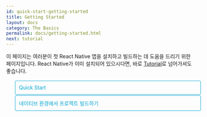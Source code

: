 ```yaml
---
id: quick-start-getting-started
title: Getting Started
layout: docs
category: The Basics
permalink: docs/getting-started.html
next: tutorial
---
```


<style>
  .toggler li {
    display: inline-block;
    position: relative;
    top: 1px;
    padding: 10px;
    margin: 0px 2px 0px 2px;
    border: 1px solid #05A5D1;
    border-bottom-color: transparent;
    border-radius: 3px 3px 0px 0px;
    color: #05A5D1;
    background-color: transparent;
    font-size: 0.99em;
    cursor: pointer;
  }
  .toggler li:first-child {
    margin-left: 0;
  }
  .toggler li:last-child {
    margin-right: 0;
  }
  .toggler ul {
    width: 100%;
    display: inline-block;
    list-style-type: none;
    margin: 0;
    border-bottom: 1px solid #05A5D1;
    cursor: default;
  }
  @media screen and (max-width: 960px) {
    .toggler li,
    .toggler li:first-child,
    .toggler li:last-child {
      display: block;
      border-bottom-color: #05A5D1;
      border-radius: 3px;
      margin: 2px 0px 2px 0px;
    }
    .toggler ul {
      border-bottom: 0;
    }
  }
  .toggler a {
    display: inline-block;
    padding: 10px 5px;
    margin: 2px;
    border: 1px solid #05A5D1;
    border-radius: 3px;
    text-decoration: none !important;
  }
  .display-guide-quickstart .toggler .button-quickstart,
  .display-guide-native .toggler .button-native,
  .display-os-mac .toggler .button-mac,
  .display-os-linux .toggler .button-linux,
  .display-os-windows .toggler .button-windows,
  .display-platform-ios .toggler .button-ios,
  .display-platform-android .toggler .button-android {
    background-color: #05A5D1;
    color: white;
  }
  block { display: none; }
  .display-guide-quickstart.display-platform-ios.display-os-mac .quickstart.ios.mac,
  .display-guide-quickstart.display-platform-ios.display-os-linux .quickstart.ios.linux,
  .display-guide-quickstart.display-platform-ios.display-os-windows .quickstart.ios.windows,
  .display-guide-quickstart.display-platform-android.display-os-mac .quickstart.android.mac,
  .display-guide-quickstart.display-platform-android.display-os-linux .quickstart.android.linux,
  .display-guide-quickstart.display-platform-android.display-os-windows .quickstart.android.windows,    .display-guide-native.display-platform-ios.display-os-mac .native.ios.mac,
  .display-guide-native.display-platform-ios.display-os-linux .native.ios.linux,
  .display-guide-native.display-platform-ios.display-os-windows .native.ios.windows,
  .display-guide-native.display-platform-android.display-os-mac .native.android.mac,
  .display-guide-native.display-platform-android.display-os-linux .native.android.linux,
  .display-guide-native.display-platform-android.display-os-windows .native.android.windows {
    display: block;
  }
</style>

이 페이지는 여러분이 첫 React Native 앱을 설치하고 빌드하는 데 도움을 드리기 위한 페이지입니다. React Native가 이미 설치되어 있으시다면, 바로 [Tutorial](docs/tutorial.html)로 넘어가셔도 좋습니다.

<div class="toggler">
  <ul role="tablist" >
    <li id="quickstart" class="button-quickstart" aria-selected="false" role="tab" tabindex="0" aria-controls="quickstarttab" onclick="displayTab('guide', 'quickstart')">
      Quick Start
    </li>
    <li id="native" class="button-native" aria-selected="false" role="tab" tabindex="-1" aria-controls="nativetab" onclick="displayTab('guide', 'native')">
      네이티브 환경에서 프로젝트 빌드하기
    </li>
  </ul>
</div>

<block class="quickstart mac windows linux ios android" />

새로운 React Native 애플리케이션을 만드는 가장 쉬운 방법은 React Community에 소개된 
[Create React Native App](https://github.com/react-community/create-react-native-app) 페이지를 참고하여 진행하는 것입니다. 어떠한 프로그램의 설치나 환경설정 없이도 새 프로젝트를 시작할 수 있습니다 - Xcode 혹은 Android Studio를 설치할 필요가 없습니다. (하지만 반드시 [주의사항](docs/getting-started.html#주의사항)을 숙지하세요)

컴퓨터에 [Node](https://nodejs.org/en/download/)가 설치되어 있다면, command line 유틸리티(터미널 등)에 다음과 같이 입력하세요:

```
npm install -g create-react-native-app
```

그런 다음 "AwesomeProject"라는 새로운 React Native 프로젝트 생성을 위해 다음과 같이 입력하세요:

```
create-react-native-app AwesomeProject

cd AwesomeProject
npm start
```

개발 서버가 시작되고, 터미널에 QR코드가 출력될 것입니다.

## React Native 어플리케이션 실행하기

iOS 또는 Android 스마트폰에 [Expo](https://expo.io) 클라이언트 앱을 설치하고 컴퓨터와 동일한 무선 네트워크에 연결합니다. [Expo](https://expo.io) 앱을 통해 터미널에서 QR코드를 스캔하여 프로젝트를 엽니다.

### 앱 수정하기

앱을 성공적으로 실행했으므로, 이제 원하는 대로 수정해봅시다. 텍스트 에디터를 통해 `App.js`를 열고 코드를 수정합니다. 변경 사항을 저장하면 앱이 자동으로 다시 로드됩니다.

### 끝났습니다!

축하합니다! 당신은 방금 첫 번째 React Native 앱을 성공적으로 실행하고 수정까지 하셨습니다!

<center><img src="img/react-native-congratulations.png" width="150"></img></center>

## 이제는 무엇을 해야할까요?

- Create React Native App은 특정 도구들에 대해 궁금한 점이 있을 때 참고할 수 있는 [user guide](https://github.com/react-community/create-react-native-app/blob/master/react-native-scripts/template/README.md)가 있습니다.

- [user guide](https://github.com/react-community/create-react-native-app/blob/master/react-native-scripts/template/README.md)에서도 해결되지 않는 문제라면, [Troubleshooting](https://github.com/react-community/create-react-native-app/blob/master/react-native-scripts/template/README.md#troubleshooting) 페이지에서 Create React Native App에 대한 README를 읽어보세요.

React Native에 대해 더 많이 배우고 싶다면, [Tutorial](docs/tutorial.html)에서 계속 진행하세요.

### 만든 앱을 시뮬레이터나 가상 장치에서 실행하기

Create React Native App은 별도의 개발 환경 없이 실제 장치에서 React Native 앱을 쉽게 실행해볼 수 있도록 도와줍니다. 앱을 iOS 시뮬레이터나 Android 가상 장치에서 실행하고 싶다면, 네이티브 코드로 프로젝트를 빌드하는 방법을 설명한 지침서를 참조하세요. Xcode를 설치하고 Android 개발 환경을 설정하는 과정이 필요하기 때문입니다.

위와 같은 과정을 한 번만 거치면 `npm run android`라는 명령어를 통해서 Android 가상 장치 위에 자신이 만든 앱을 실제로 올려볼 수 있습니다. iOS 시뮬레이터의 경우에는 `npm run ios` 명령어를 통해 실행 가능합니다. (단, iOS 시뮬레이터는 macOS에서만 실행이 가능합니다.)

### 주의사항

Create React Native App을 사용하면 네이티브 코드를 전혀 사용하지 않기 때문에 React Native API 및 Expo 클라이언트에서 사용하는 컴포넌트 이외에, 사용자들이 별도로 만든 custom 모듈은 사용할 수 없습니다.

Create React Native App을 통해 프로젝트를 시작하는 방법은 추후 네이티브 코드 작성이 필요하더라도 큰 문제가 없습니다. 대신 그런 경우에는 네이티브 코드 작성을 위해 "[eject](https://github.com/react-community/create-react-native-app/blob/master/react-native-scripts/template/README.md#ejecting-from-create-react-native-app)" 과정을 거쳐야합니다. Eject 과정 숙지를 위해서는 "네이티브 환경에서 프로젝트 빌드하기" 지침서를 참고하는 것이 좋습니다.

Create React Native App은 Expo 클라이언트 앱에서 지원되는 가장 최근 버전의 React Native를 사용하기 위해 프로젝트를 설정을 변경합니다. Expo 클라이언트 앱은 일반적으로 React Native 안정화 버전이 나오고 약 1주일 후부터 해당 버전에 대한 지원을 받습니다. [버전](https://github.com/react-community/create-react-native-app/blob/master/VERSIONS.md)문서에서 어떤 버전이 지원되는지 확인할 수 있습니다.

기존 프로젝트에 React Native를 통합하고 싶은 경우에, Create React Native App을 생략하고 바로 네이티브 빌드 환경을 구축하는 것이 가능합니다. React Native의 네이티브 빌드 환경 구성방법에 대한 자세한 내용은 "네이티브 환경에서 프로젝트 빌드하기" 지침서를 참고하세요.

<block class="native mac windows linux ios android" />

<p>프로젝트 내에서 네이티브 코드 작성이 필요하다면 이 지침서를 따르세요. 예를 들어 기존 어플리케이션에 React Native를 포함시키는 경우, 또는 Create React Native App에서 "eject"된 상태인 경우에 이 지침서가 필요합니다.</p>

개발 환경 및 운영체제에 따라서, iOS용 혹은 Android용으로 개발을 시작할 것인지에 따라서 과정에 약간의 차이가 있습니다. iOS와 Android를 동시에 개발하는 경우에는 먼저 어떤 것부터 시작할 것인지만 선택하세요.

<div class="toggler">
  <span>개발환경:</span>
  <a href="javascript:void(0);" class="button-mac" onclick="displayTab('os', 'mac')">macOS</a>
  <a href="javascript:void(0);" class="button-windows" onclick="displayTab('os', 'windows')">Windows</a>
  <a href="javascript:void(0);" class="button-linux" onclick="displayTab('os', 'linux')">Linux</a>
  <span>앱 OS:</span>
  <a href="javascript:void(0);" class="button-ios" onclick="displayTab('platform', 'ios')">iOS</a>
  <a href="javascript:void(0);" class="button-android" onclick="displayTab('platform', 'android')">Android</a>
</div>

<block class="native linux windows ios" />

## 미지원

<blockquote><p>네이티브 코드를 통하여 iOS용으로 작성된 프로젝트를 빌드하기 위해서는 반드시 Mac이 필요합니다. 네이티브 코드가 필요하지 않다면 <a href="docs/getting-started.html" onclick="displayTab('guide', 'quickstart')">Quick Start</a>에서 Create React Native App을 통해 어떻게 앱을 빌드할 수 있는지 배울 수 있습니다.</p></blockquote>


<block class="native mac ios" />

## 사전 설치

Node, Watchman, React Native command line interface, Xcode가 필요합니다.

자신이 원하는 에디터를 사용해 앱을 개발할 수도 있지만, iOS용 React Native 앱을 빌드할 때 꼭 필요한 도구들 사용하려면 결국 Xcode가 필요하게 됩니다.

<block class="native mac android" />

## 사전 설치

Node, Watchman, React Native command line interface, JDK, Android Studio가 필요합니다.

<block class="native linux android" />

## 사전 설치

Node, React Native command line interface, JDK, Android Studio가 필요합니다.

<block class="native windows android" />

## 사전 설치

Node, React Native command line interface, Python2, JDK, Android Studio가 필요합니다.

<block class="native mac windows linux android" />

자신이 원하는 에디터를 사용해 앱을 개발할 수도 있지만, Android용 React Native 앱을 빌드할 때 꼭 필요한 도구들 사용하려면 결국 Android Studio가 필요하게 됩니다.

<block class="native mac ios android" />

### Node, Watchman

Node와 Watchman은 [Homebrew](http://brew.sh/)를 통해 설치하는 방법을 권장합니다. Homebrew가 설치되었다면 Node와 Watchman을 설치하기 위해 다음과 같이 입력하세요:

```
brew install node
brew install watchman
```

이미 Node가 설치되어 있는 경우, Node의 버전이 4 이상인지 꼭 확인해보세요.

Facebook이 만든 [Watchman](https://facebook.github.io/watchman)은 파일 시스템의 변화를 모니터링하는 도구입니다. 더 나은 퍼포먼스를 위해 설치할 것을 강력히 권장합니다.

<block class="native linux android" />

### Node

Node 버전 6(혹은 더 최신버전)을 설치하기 위해 [installation instructions for your Linux distribution](https://nodejs.org/en/download/package-manager/)를 참고하세요.

<block class='native windows android' />

### Node, Python2, JDK

Node와 Python은 Windows의 package manager인 [Chocolatey](https://chocolatey.org)를 통해 설치하는 방법을 권장합니다.

최신 버전의 [Java SE Development Kit (JDK)](http://www.oracle.com/technetwork/java/javase/downloads/jdk8-downloads-2133151.html)와 Python 2 설치 또한 필요합니다. 마찬가지로 Chocolatey를 통해 설치할 수 있습니다.

관리자 권한을 통해 명령 프롬프트를 열고(명령 프롬프트에 오른쪽 마우스 버튼을 눌러 "관리자 권한으로 실행"을 선택), 다음과 같이 입력하세요: 

```powershell
choco install -y nodejs.install python2 jdk8
```

이미 Node가 설치되어 있는 경우, Node의 버전이 4 이상인지 꼭 확인해보세요. JDK의 경우에는 8 이상의 버전이 필요합니다.

> Node의 추가적인 설치 옵션을 확인하려면 [Node's Downloads page](https://nodejs.org/en/download/)페이지를 참고하세요.

<block class="native mac ios android" />

### The React Native CLI

Node는 npm과 함께 제공되며, React Native command line interface(CLI) 설치가 가능해집니다.

React Native CLI 설치를 위해 터미널에서 다음과 같이 입력하세요:

```
npm install -g react-native-cli
```

> `Cannot find module 'npmlog'`라는 에러가 발생한다면, 다음 명령어를 통해 npm을 바로 설치하세요: `curl -0 -L https://npmjs.org/install.sh | sudo sh`.

<block class="native windows linux android" />

### The React Native CLI

Node는 npm과 함께 제공되며, React Native command line interface(CLI) 설치가 가능해집니다.

React Native CLI 설치를 위해 명령 프롬프트 또는 쉘에서 다음과 같이 입력하세요:

```powershell
npm install -g react-native-cli
```

> `Cannot find module 'npmlog'`라는 에러가 발생한다면, 다음 명령어를 통해 npm을 바로 설치하세요: `curl -0 -L https://npmjs.org/install.sh | sudo sh`.

<block class="native mac ios" />

### Xcode

Xcode는 [Mac App Store](https://itunes.apple.com/us/app/xcode/id497799835?mt=12)를 통해 설치하는 방법이 가장 쉽고 간단합니다. Xcode를 설치함으로써 iOS 시뮬레이터와 iOS용 앱을 빌드하기 위한 모든 필수 도구들을 설치할 수 있습니다.

이미 Xcode가 설치되어 있는 경우, Xcode의 버전이 8 이상인지 꼭 확인해보세요.

#### Command Line Tools

Xcode를 설치하고 나면, 추가적으로 Xcode Command Line Tools에 대한 설정이 필요합니다. Xcode를 열고, 메뉴의 "Preferences..."를 선택하세요. Locations 탭의 Command Line Tools 드롭다운에서 가장 최신 버전의 도구를 선택(필요한 경우 설치)하면 됩니다.

![Xcode Command Line Tools](img/XcodeCommandLineTools.png)

<block class="native mac linux android" />

### Java Development Kit

React Native는 최신 버전의 Java SE Development Kit (JDK)가 필요합니다. 설치되어 있지 않은 경우 [여기](http://www.oracle.com/technetwork/java/javase/downloads/jdk8-downloads-2133151.html)에서 버전 8 혹은 더 최신 버전을 다운로드 받으세요.

<block class="native mac linux windows android" />

### Android 개발 환경

Android 개발 환경을 새로 구축해봅시다. 이미 Android 개발에 익숙하더라도, React Native 프로젝트를 위해 몇 가지 설정해야 할 것들이 있습니다. 초보자든 숙련자든, 다음의 몇 가지 과정을 차근차근 주의 깊게 따라오셔야 합니다.

<block class="native mac windows linux android" />

#### 1. Android Studio 설치하기

[Android Studio](https://developer.android.com/studio/index.html)를 다운로드 및 설치하시기 바랍니다. 설치 유형을 선택하라는 메시지가 표시되면, "custom"를 선택하세요. 그리고 체크박스에서 다음 항목들이 체크되어 있는지 확인하세요:

<block class="native mac windows android" />

- `Android SDK`
- `Android SDK Platform`
- `Performance (Intel ® HAXM)`
- `Android Virtual Device`

<block class="native linux android" />

- `Android SDK`
- `Android SDK Platform`
- `Android Virtual Device`

<block class="native mac windows linux android" />

그 다음, "Next"을 클릭하여 위 컴포넌트들을 모두 설치하세요.

> 현재 선택 불가능한 상태여도 괜찮습니다. 나중에 다시 설치할 수 있습니다.

일단 설치가 완료되고 Welcome 페이지가 등장하면, 다음 단계로 넘어가세요.

#### 2. Android SDK 설치하기

Android Studio는 기본적으로 가장 최신 버전의 Android SDK를 설치하게 되어 있습니다. 하지만 네이티브 코드로 React Native 앱을 빌드하는 경우, `Android 6.0 (Marshmallow)` SDK가 부분적으로 필요하게 됩니다. 추가적인 Android SDK 설치는 Android Studio의 SDK Manager를 통해 설치할 수 있습니다.

SDK Manager는 "Welcome to Android Studio" 스크린에서 접근이 가능합니다. "Configure"을 클릭하고 "SDK Manager"를 선택하세요.

<block class="native mac android" />

![Android Studio Welcome](img/AndroidStudioWelcomeMacOS.png)

<block class="native windows android" />

![Android Studio Welcome](img/AndroidStudioWelcomeWindows.png)

<block class="native mac windows linux android" />

> SDK Manager는 Android Studio "Preferences" 메뉴 안의 **Appearance & Behavior** → **System Settings** → **Android SDK** 에서도 설정이 가능합니다.

SDK Manager에서 "SDK Platforms" 탭을 선택하면 오른쪽 하단에 "Show Package Details"가 보입니다. 체크하면 `Android 6.0 (Marshmallow)`의 세부 항목들이 나타나게 되는데, 이 때 다음 항목들이 제대로 체크되어 있는지 확인하세요:

- `Google APIs`
- `Android SDK Platform 23`
- `Intel x86 Atom_64 System Image`
- `Google APIs Intel x86 Atom_64 System Image`

<block class="native mac android" />

![Android SDK Manager](img/AndroidSDKManagerMacOS.png)

<block class="native windows android" />

![Android SDK Manager](img/AndroidSDKManagerWindows.png)

<block class="native windows mac linux android" />

다음으로, "SDK Tools" 탭을 선택하고 마찬가지로 "Show Package Details"를 체크해줍니다. 이 때 "Android SDK Build-Tools"의 세부 항목들 중에서 `23.0.1`이 체크되어 있는지 확인하세요.

<block class="native mac android" />

![Android SDK Manager - 23.0.1 Build Tools](img/AndroidSDKManagerSDKToolsMacOS.png)

<block class="native windows android" />

![Android SDK Manager - 23.0.1 Build Tools](img/AndroidSDKManagerSDKToolsWindows.png)

<block class="native windows mac linux android" />

마지막으로, "Apply"를 클릭하면 Android SDK와 그와 관련된 빌드 도구들을 다운로드하고 설치하게 됩니다.

<block class="native mac android" />

![Android SDK Manager - Installs](img/AndroidSDKManagerInstallsMacOS.png)

<block class="native windows android" />

![Android SDK Manager - Installs](img/AndroidSDKManagerInstallsWindows.png)

<block class="native mac windows linux android" />

#### 3. ANDROID_HOME 환경변수 설정하기

React Native 도구들은 네이티브 코드로 앱을 빌드하기 위한 환경변수 설정이 필요합니다.

<block class="native mac linux android" />

`$HOME/.bash_profile`에 다음 행을 추가하세요:

<block class="native mac android" />

```
export ANDROID_HOME=$HOME/Library/Android/sdk
export PATH=$PATH:$ANDROID_HOME/tools
export PATH=$PATH:$ANDROID_HOME/platform-tools
```

<block class="native linux android" />

```
export ANDROID_HOME=$HOME/Android/Sdk
export PATH=$PATH:$ANDROID_HOME/tools
export PATH=$PATH:$ANDROID_HOME/platform-tools
```

<block class="native mac linux android" />

> `.bash_profile` 파일 수정은 `bash` shell을 사용하는 경우로 한정됩니다. 다른 종류의 shell을 사용하신다면, 그 shell에 맞는 설정 파일을 수정하셔야 합니다.

`source $HOME/.bash_profile`를 입력하여 설정 파일을 현재 shell에 로드하세요. `echo $PATH` 명령어를 실행하여 ANDROID_HOME이 정상적으로 출력이 되는지 확인하세요.

> 반드시 적절한 Android SDK 경로를 지정했는지 확인해야합니다. 실제 SDK의 설치 경로는 Android Studio "Preferences" 메뉴에서 **Appearance & Behavior** → **System Settings** → **Android SDK**를 차례로 따라가면 확인할 수 있습니다.

<block class="native windows android" />

제어판에서 시스템 및 보안 탭의 **시스템**을 열고, 왼쪽 메뉴에서 **고급 시스템 설정**을 클릭하세요. **고급** 탭을 선택하고 맨 아래에 **환경변수...**를 클릭합니다. 그런 다음 사용자 변수에 있는 **새로 만들기**를 눌러 변수 이름에는 `ANDROID_HOME` 을 입력하고, 변수 값에는 Android SDK의 경로를 입력해줍니다. 

![ANDROID_HOME Environment Variable](img/AndroidEnvironmentVariableANDROID_HOME.png)

SDK는 기본 설치 경로는 다음과 같습니다:

```powershell
c:\Users\YOUR_USERNAME\AppData\Local\Android\Sdk
```

실제 SDK의 설치 경로는 Android Studio "Preferences" 메뉴에서 **Appearance & Behavior** → **System Settings** → **Android SDK**를 차례로 따라가면 확인할 수 있습니다.

다음 단계로 넘어가기 전에, 새 명령 프롬프트 창을 열고 새 환경 변수가 로드되었는지 확인해주시기 바랍니다.


<block class="native linux android" />

### Watchman (선택사항)

[Watchman 설치 가이드](https://facebook.github.io/watchman/docs/install.html#build-install)를 참고하여 Watchman을 컴파일하고 설치하세요.

> [Watchman](https://facebook.github.io/watchman/docs/install.html)은 파일시스템의 변화를 체크하기 위해 페이스북에서 만든 도구입니다. 더 나은 퍼포먼스를 위해 Watchman 설치를 강력히 추천합니다.

<block class="native mac ios" />

## 새로운 어플리케이션 만들기

React Native CLI에 다음과 같이 입력하여 "AwesomeProject"라는 새 프로젝트를 만들어 보세요:

```
react-native init AwesomeProject
```

기존 어플리케이션에 React Native를 통합하려는 경우, Create React Native App에서 "eject"된 경우, React Native 프로젝트에 iOS 네이티브 기능을 추가하려는 경우([Platform Specific Code](docs/platform-specific-code.html)를 참고)에는 생략해도 됩니다.

<block class="native mac windows linux android" />

## 새로운 어플리케이션 만들기

React Native command line interface에 다음과 같이 입력하여 "AwesomeProject"라는 새 프로젝트를 만들어 보세요:

```
react-native init AwesomeProject
```

기존 어플리케이션에 React Native를 통합하려는 경우, Create React Native App에서 "eject"된 경우, React Native 프로젝트에 Android 네이티브 기능을 추가하려는 경우([Platform Specific Code](docs/platform-specific-code.html)를 참고)에는 생략해도 됩니다.

<block class="native mac windows linux android" />

## Android 장치 준비하기

React Native Android 앱을 실행하기 위해서는 Android 장치가 필요합니다. 실제 Android 장치를 사용할 수도 있지만, 컴퓨터에서 Android 가상 장치를 에뮬레이트하여 테스트 하기도 합니다.

어쨌거나, Android 앱 개발을 위해서는 어떠한 형태로든 Android 장치가 필요하다는 사실!

### 실제 Android 장치 사용하기

실제 Android 장치가 있으시다면, 장치를 USB 케이블을 통해 컴퓨터에 연결하고 [이 지침서](docs/running-on-device.html)를 참고하여 Android 앱 개발에 사용할 수 있습니다.

### 가상 Android 장치 사용하기

Android Studio에서 "AVD Manager"를 열면 사용 가능한 Android 가상 장치(AVD)의 목록을 확인할 수 있습니다. 아래와 같은 모양의 아이콘을 찾으세요:

![Android Studio AVD Manager](img/react-native-tools-avd.png)

방금 Android Studio를 설치하셨다면, [새 Android 가상 장치 만들기](https://developer.android.com/studio/run/managing-avds.html) 페이지를 참고하세요. "Create Virtual Device..."를 선택하고 원하시는 장치를 선택한 후 "Next"를 클릭하세요.

<block class="native windows android" />

![Android Studio AVD Manager](img/CreateAVDWindows.png)

<block class="native mac android" />

![Android Studio AVD Manager](img/CreateAVDMacOS.png)

<block class="native mac windows linux android" />

"x86 Images" 탭에서, **Marshmallow** API Level 23, x86_64, Android 6.0 (Google APIs)인 항목을 선택하면 됩니다. 필요한 경우에는 Release Name에서 Download를 클릭하여 다운로드 받아야합니다(창이 하나 뜨면, 간단한 동의 후 설치하시면 됩니다).

<block class="native linux android" />

> 퍼포먼스 향상을 위해 [VM acceleration](https://developer.android.com/studio/run/emulator-acceleration.html#vm-linux) 설정을 하시길 권장합니다. 위 과정을 따라하신 후, AVD Manager 설정 과정으로 다시 돌아오세요.

<block class="native windows android" />

![Install HAXM](img/CreateAVDx86Windows.png)

> HAXM이 설치되어 있지 않다면, "Install HAXM"을 눌러 설치하세요. [이 지침서](https://software.intel.com/en-us/android/articles/installation-instructions-for-intel-hardware-accelerated-execution-manager-windows)을 참고하면 설치 과정에서 도움을 받을 수 있습니다. 설정이 완료되면, AVD Manager 설정 과정으로 다시 돌아오세요.

![AVD List](img/AVDManagerWindows.png)

<block class="native mac android" />

![Install HAXM](img/CreateAVDx86MacOS.png)

> HAXM이 설치되어 있지 않다면, "Install HAXM"을 눌러 설치하세요. [이 지침서](https://software.intel.com/en-us/android/articles/installation-instructions-for-intel-hardware-accelerated-execution-manager-windows)을 참고하면 설치 과정에서 도움을 받을 수 있습니다. 설정이 완료되면, AVD Manager 설정 과정으로 다시 돌아오세요.

![AVD List](img/AVDManagerMacOS.png)

<block class="native mac windows linux android" />

"Next"를 클릭하고, "Finish"를 누르면 새 AVD 설정 과정이 마무리됩니다. 이제 녹색 삼각형(재생 모양) 버튼을 클릭하면 AVD를 실행할 수 있습니다.

<block class="native mac ios" />

## React Native 어플리케이션 실행하기

React Native 프로젝트 폴더로 이동 후 어플리케이션을 실행해보세요:

```
cd AwesomeProject
react-native run-ios
```

앱이 iOS 시뮬레이터에서 실행되는 것을 볼 수 있습니다.

![AwesomeProject on iOS](img/iOSSuccess.png)

`react-native run-ios` 명령어는 만든 앱을 실행하는 가장 일반적인 방법입니다. Xcode나 [Nuclide](https://nuclide.io/)에서도 직접 실행할 수 있습니다.

> 앱이 제대로 실행되지 않거나 문제가 발생한다면, [Troubleshooting](docs/troubleshooting.html#content) 페이지를 참고하세요.

### 실제 장치에서 구동하기

위 명령어를 이용하면 앱은 기본적으로 iOS 시뮬레이터에서 실행됩니다. 실제 장치에서 앱을 구동하고 싶다면 [이 문서](docs/running-on-device.html)의 과정을 따라하세요.

<block class="native mac windows linux android" />

## React Native 어플리케이션 실행하기

React Native 프로젝트 폴더로 이동 후 어플리케이션을 실행해보세요:

```
cd AwesomeProject
react-native run-android
```

앱이 Android 에뮬레이터에서 실행되는 것을 볼 수 있습니다.

<block class="native mac android" />

![AwesomeProject on Android](img/AndroidSuccessMacOS.png)

<block class="native windows android" />

![AwesomeProject on Android](img/AndroidSuccessWindows.png)

<block class="native mac windows linux android" />

`react-native run-android` 명령어는 만든 앱을 실행하는 가장 일반적인 방법입니다. Android Studio나 [Nuclide](https://nuclide.io/)에서도 직접 실행할 수 있습니다.

> 앱이 제대로 실행되지 않거나 문제가 발생한다면, [Troubleshooting](docs/troubleshooting.html#content) 페이지를 참고하세요.

<block class="native mac ios android" />

### 앱 수정하기

앱을 성공적으로 실행했으므로, 이제 원하는 대로 수정해봅시다.

<block class="native mac ios" />

- 텍스트 에디터에서 `index.ios.js`를 열고 코드를 수정합니다.
- `⌘R` 명령어를 통해 iOS 시뮬레이터가 새로고침 되면서 변경사항을 확인할 수 있습니다.

<block class="native mac android" />

- 텍스트 에디터에서 `index.android.js`를 열고 코드를 수정합니다.
- `R` 키를 두 번 누르거나 개발자 메뉴(`⌘M`)에서 `Reload`를 선택하면 변경사항을 확인할 수 있습니다.

<block class="native windows linux android" />

### 앱 수정하기

앱을 성공적으로 실행했으므로, 이제 원하는 대로 수정해봅시다.

- 텍스트 에디터에서 `index.android.js` 를 열고 코드를 수정합니다.
- `R` 키를 두 번 누르거나 개발자 메뉴(`⌘M`)에서 `Reload`를 선택하면 변경사항을 확인할 수 있습니다.

<block class="native mac ios android" />

### 끝났습니다!

축하합니다! 당신은 방금 첫 번째 React Native 앱을 성공적으로 실행하고 수정까지 하셨습니다!

<center><img src="img/react-native-congratulations.png" width="150"></img></center>

<block class="native windows linux android" />

### 끝났습니다!

축하합니다! 당신은 방금 첫 번째 React Native 앱을 성공적으로 실행하고 수정까지 하셨습니다!

<center><img src="img/react-native-congratulations.png" width="150"></img></center>

<block class="native mac ios" />

## 이제는 무엇을 해야할까요?

- 개발자 메뉴의 [Live Reload](docs/debugging.html#reloading-javascript) 옵션을 활성화하면 프로젝트 저장과 동시에 앱이 새로고침 되면서 변경사항을 바로 확인할 수 있습니다!

- 기존 어플리케이션에 React Native 코드를 추가하고 싶다면 [Integration guide](docs/integration-with-existing-apps.html)를 참고하세요.

React Native에 대해 좀 더 배우고 싶다면 [Tutorial](docs/tutorial.html)로 가서 진행하시면 됩니다.

<block class="native windows linux mac android" />

## 이제는 무엇을 해야할까요?

- 개발자 메뉴의 [Live Reload](docs/debugging.html#reloading-javascript) 옵션을 활성화하면 프로젝트 저장과 동시에 앱이 새로고침 되면서 변경사항을 바로 확인할 수 있습니다!

- 기존 어플리케이션에 React Native 코드를 추가하고 싶다면 [Integration guide](docs/integration-with-existing-apps.html)를 참고하세요.

React Native에 대해 좀 더 배우고 싶다면, [Tutorial](docs/tutorial.html)에서 계속 진행하세요.

<script>
function displayTab(type, value) {
  var container = document.getElementsByTagName('block')[0].parentNode;
  container.className = 'display-' + type + '-' + value + ' ' +
    container.className.replace(RegExp('display-' + type + '-[a-z]+ ?'), '');
  event && event.preventDefault();
}
</script>
